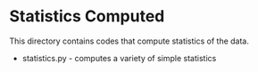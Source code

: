 # Statistics Computed
This directory contains codes that compute statistics of the data.

- statistics.py - computes a variety of simple statistics
